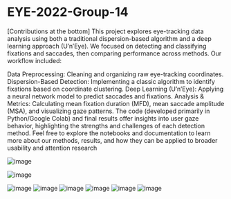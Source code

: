 # EYE-2022-Group-14
[Contributions at the bottom]
This project explores eye-tracking data analysis using both a traditional dispersion-based algorithm and a deep learning approach (U’n’Eye). We focused on detecting and classifying fixations and saccades, then comparing performance across methods. Our workflow included:

Data Preprocessing: Cleaning and organizing raw eye-tracking coordinates.
Dispersion-Based Detection: Implementing a classic algorithm to identify fixations based on coordinate clustering.
Deep Learning (U’n’Eye): Applying a neural network model to predict saccades and fixations.
Analysis & Metrics: Calculating mean fixation duration (MFD), mean saccade amplitude (MSA), and visualizing gaze patterns.
The code (developed primarily in Python/Google Colab) and final results offer insights into user gaze behavior, highlighting the strengths and challenges of each detection method. Feel free to explore the notebooks and documentation to learn more about our methods, results, and how they can be applied to broader usability and attention research

![image](https://github.com/user-attachments/assets/0b789bf2-4849-491d-a80e-203d1edd58f0)

![image](https://github.com/user-attachments/assets/9f727341-bfdc-489b-b888-c3df524144fa)

![image](https://github.com/user-attachments/assets/eae31223-cc01-4eda-81b2-bf2d96ad48bb)
![image](https://github.com/user-attachments/assets/0595cb44-c6fc-4149-adc1-9a35b37ac7e6)
![image](https://github.com/user-attachments/assets/4c127723-c3bd-4642-bad5-f158762e711c)
![image](https://github.com/user-attachments/assets/d32d5b71-0ae1-4f52-a38d-028b3a723af0)
![image](https://github.com/user-attachments/assets/54f75ce2-9128-440a-9fe2-110116840f60)
![image](https://github.com/user-attachments/assets/91d16ef3-6ecb-4a1c-9153-d12484da19be)
